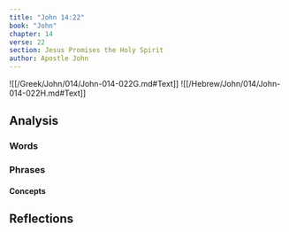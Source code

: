 ```yaml
---
title: "John 14:22"
book: "John"
chapter: 14
verse: 22
section: Jesus Promises the Holy Spirit
author: Apostle John
---
```

![[/Greek/John/014/John-014-022G.md#Text]]
![[/Hebrew/John/014/John-014-022H.md#Text]]

## Analysis

### Words

### Phrases

#### Concepts

## Reflections
